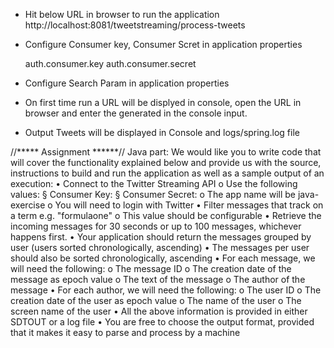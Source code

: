 - Hit below URL in browser to run the application
  http://localhost:8081/tweetstreaming/process-tweets

- Configure Consumer key, Consumer Scret in application properties

  auth.consumer.key 
  auth.consumer.secret 

- Configure Search Param in application properties

- On first time run a URL will be displyed in console, open the URL in browser and enter the 
  generated in the console input.

- Output Tweets will be displayed in Console and logs/spring.log file



//***** Assignment ******//
Java part:
We would like you to write code that will cover the functionality explained below and provide
us with the source, instructions to build and run the application as well as a sample output of
an execution:
• Connect to the Twitter Streaming API
o Use the following values:
§ Consumer Key: <create a consumer key>
§ Consumer Secret: <your secret>
o The app name will be java-exercise
o You will need to login with Twitter
• Filter messages that track on a term e.g. "formulaone"
o This value should be configurable
• Retrieve the incoming messages for 30 seconds or up to 100 messages, whichever
happens first.
• Your application should return the messages grouped by user (users sorted
chronologically, ascending)
• The messages per user should also be sorted chronologically, ascending
• For each message, we will need the following:
o The message ID
o The creation date of the message as epoch value o The text of the message
o The author of the message
• For each author, we will need the following:
o The user ID
o The creation date of the user as epoch value
o The name of the user
o The screen name of the user
• All the above information is provided in either SDTOUT or a log file
• You are free to choose the output format, provided that it makes it easy to parse and
process by a machine